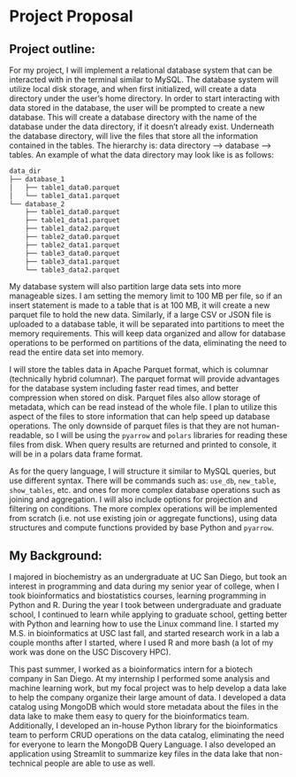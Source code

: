 # Project Proposal

## Project outline:

For my project, I will implement a relational database system that can be interacted with in the terminal similar to MySQL. The database system will utilize local disk storage, and when first initialized, will create a data directory under the user’s home directory. In order to start interacting with data stored in the database, the user will be prompted to create a new database. This will create a database directory with the name of the database under the data directory, if it doesn’t already exist. Underneath the database directory, will live the files that store all the information contained in the tables. The hierarchy is: data directory —> database —> tables. An example of what the data directory may look like is as follows:

```bash
data_dir
├── database_1
│   ├── table1_data0.parquet
│   └── table1_data1.parquet
└── database_2
    ├── table1_data0.parquet
    ├── table1_data1.parquet
    ├── table1_data2.parquet
    ├── table2_data0.parquet
    ├── table2_data1.parquet
    ├── table3_data0.parquet
    ├── table3_data1.parquet
    └── table3_data2.parquet
```

My database system will also partition large data sets into more manageable sizes. I am setting the memory limit to 100 MB per file, so if an insert statement is made to a table that is at 100 MB, it will create a new parquet file to hold the new data. Similarly, if a large CSV or JSON file is uploaded to a database table, it will be separated into partitions to meet the memory requirements. This will keep data organized and allow for database operations to be performed on partitions of the data, eliminating the need to read the entire data set into memory. 

I will store the tables data in Apache Parquet format, which is columnar (technically hybrid columnar). The parquet format will provide advantages for the database system including faster read times, and better compression when stored on disk. Parquet files also allow storage of metadata, which can be read instead of the whole file. I plan to utilize this aspect of the files to store information that can help speed up database operations. The only downside of parquet files is that they are not human-readable, so I will be using the `pyarrow` and `polars` libraries for reading these files from disk. When query results are returned and printed to console, it will be in a polars data frame format.

As for the query language, I will structure it similar to MySQL queries, but use different syntax. There will be commands such as: `use_db`, `new_table`, `show_tables`, etc. and ones for more complex database operations such as joining and aggregation. I will also include options for projection and filtering on conditions. The more complex operations will be implemented from scratch (i.e. not use existing join or aggregate functions), using data structures and compute functions provided by base Python and `pyarrow`.

## My Background:

I majored in biochemistry as an undergraduate at UC San Diego, but took an interest in programming and data during my senior year of college, when I took bioinformatics and biostatistics courses, learning programming in Python and R. During the year I took between undergraduate and graduate school, I continued to learn while applying to graduate school, getting better with Python and learning how to use the Linux command line. I started my M.S. in bioinformatics at USC last fall, and started research work in a lab a couple months after I started, where I used R and more bash (a lot of my work was done on the USC Discovery HPC). 

This past summer, I worked as a bioinformatics intern for a biotech company in San Diego. At my internship I performed some analysis and machine learning work, but my focal project was to help develop a data lake to help the company organize their large amount of data. I developed a data catalog using MongoDB which would store metadata about the files in the data lake to make them easy to query for the bioinformatics team. Additionally, I developed an in-house Python library for the bioinformatics team to perform CRUD operations on the data catalog, eliminating the need for everyone to learn the MongoDB Query Language. I also developed an application using Streamlit to summarize key files in the data lake that non-technical people are able to use as well.